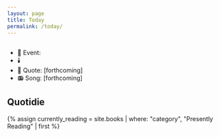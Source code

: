```yaml
---
layout: page
title: Today
permalink: /today/
---
```

<h2><span id="formattedDate"></span></h2>
<ul>
<li>📆 Event: <span id="dailyEvent"></span></li>
<li>🕯️ <span id="feastDay"></span></li>
<li>📝 Quote: [forthcoming]</li>
<li>📻 Song: [forthcoming]</li>
</ul>

<h2>Quotidie</h2>
{% assign currently_reading = site.books | where: "category", "Presently Reading" | first %}
<ul id="quotidie" style="list-style:none">
  <!-- Daily tasks will be inserted here -->
</ul>

<script>
  const dailyEvents = {{ site.data.daily_events | jsonify }};
  const feastDays = {{ site.data.feast_days | jsonify }};
  const rosaryMysteries = {{ site.data.rosary_mysteries | jsonify }};

function displayDailyInfo() {
  // Create a formatter for Pacific Time with the desired format
  const pacificFormatter = new Intl.DateTimeFormat('en-US', {
    timeZone: 'America/Los_Angeles',
    weekday: 'long',
    year: 'numeric',
    month: 'long',
    day: 'numeric'
  });

  // Get the current date in Pacific Time
  const pacificDate = new Date();
  
  // Format the date as "Monday, September 30" for the header
  const formattedDate = pacificFormatter.format(pacificDate)
    .replace(/(\w+), (\w+) (\d{1,2}), (\d{4})/, '$1, $2 $3');

  // Update the formatted date in the header
  const dateHeader = document.getElementById('formattedDate');
  if (dateHeader) {
    dateHeader.textContent = formattedDate;
  }

  // Format the date as MM-DD for event lookup
  const todayDate = pacificDate.toLocaleString('en-US', { 
    timeZone: 'America/Los_Angeles',
    month: '2-digit',
    day: '2-digit'
  }).replace('/', '-');

  // Get day of week (0-6, where 0 is Sunday)
  const dayOfWeek = pacificDate.getDay();

  // Get the current day of the week as a string
  const daysOfWeek = ['sunday', 'monday', 'tuesday', 'wednesday', 'thursday', 'friday', 'saturday'];
  const today = daysOfWeek[dayOfWeek];

  // Update Quotidie tasks
  const dailyQuotidie = {{ site.data.quotidie | jsonify }};
  const todayTasks = dailyQuotidie[today];
  const quotidie = document.getElementById('quotidie');
  if (quotidie && todayTasks) {
    let taskHtml = '';
    todayTasks.forEach(task => {
      taskHtml += `<li><input type="checkbox"/>${task.task}</li>`;
    });
    quotidie.innerHTML = taskHtml;
  }

  // Find daily event, feast day, and rosary mystery
  const todayEvent = dailyEvents.find(e => e.date === todayDate);
  const todayFeast = feastDays.find(f => f.date === todayDate);
  const todayMystery = rosaryMysteries[dayOfWeek];

  // Update daily event
  const eventDiv = document.getElementById('dailyEvent');
  if (eventDiv) {
    eventDiv.innerHTML = todayEvent ? todayEvent.event : 'No event today';
  }

  // Update feast day
  const feastDiv = document.getElementById('feastDay');
  if (feastDiv) {
    feastDiv.innerHTML = todayFeast ? `Feast Day: ${todayFeast.feast}` : 'No feast day today';
  }

  // Update rosary mystery
  const rosaryDiv = document.getElementById('rosaryMystery');
  if (rosaryDiv) {
    rosaryDiv.textContent = `${todayMystery.set} Mysteries`;
  }

  // Debug logging (consider removing or commenting out in production)
  console.log('Current Pacific Time:', pacificDate.toLocaleString('en-US', { timeZone: 'America/Los_Angeles' }));
  console.log('Formatted date for lookup:', todayDate);
  console.log('Day of week:', dayOfWeek);
}

// Ensure the DOM is fully loaded before running the script
if (document.readyState === 'loading') {
  document.addEventListener('DOMContentLoaded', displayDailyInfo);
} else {
  displayDailyInfo();
}

</script>
